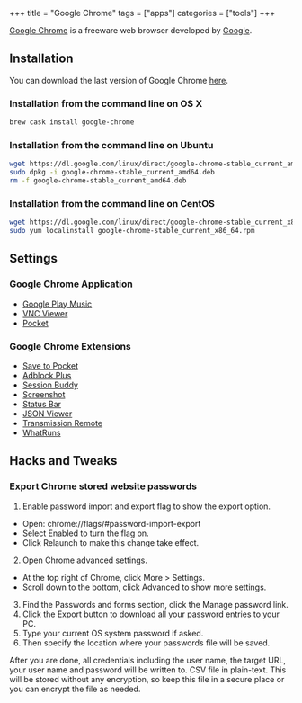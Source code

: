 +++
title = "Google Chrome"
tags = ["apps"]
categories = ["tools"]
+++

[Google Chrome][wiki-chrome] is a freeware web browser developed by [Google][wiki-google].

## Installation

You can download the last version of Google Chrome [here][download-page].

### Installation from the command line on OS X
```bash
brew cask install google-chrome
```

### Installation from the command line on Ubuntu
```bash
wget https://dl.google.com/linux/direct/google-chrome-stable_current_amd64.deb
sudo dpkg -i google-chrome-stable_current_amd64.deb
rm -f google-chrome-stable_current_amd64.deb
```

### Installation from the command line on CentOS
```bash
wget https://dl.google.com/linux/direct/google-chrome-stable_current_x86_64.rpm
sudo yum localinstall google-chrome-stable_current_x86_64.rpm 
```


## Settings

### Google Chrome Application

* [Google Play Music](https://chrome.google.com/webstore/detail/google-play-music/fahmaaghhglfmonjliepjlchgpgfmobi)
* [VNC Viewer](https://chrome.google.com/webstore/detail/vnc%C2%AE-viewer-for-google-ch/iabmpiboiopbgfabjmgeedhcmjenhbla)
* [Pocket](https://chrome.google.com/webstore/detail/pocket/mjcnijlhddpbdemagnpefmlkjdagkogk)

### Google Chrome Extensions

* [Save to Pocket](https://chrome.google.com/webstore/detail/save-to-pocket/niloccemoadcdkdjlinkgdfekeahmflj)
* [Adblock Plus](https://chrome.google.com/webstore/detail/adblock/gighmmpiobklfepjocnamgkkbiglidom)
* [Session Buddy](https://chrome.google.com/webstore/detail/session-buddy/edacconmaakjimmfgnblocblbcdcpbko)
* [Screenshot](https://chrome.google.com/webstore/detail/screenshot-webpages/bdfnieppndfdhcgbmhfdlgdjegclkomk)
* [Status Bar](https://chrome.google.com/webstore/detail/status-bar/ojjdiklbbogaliiljdbpbkkkghendjja)
* [JSON Viewer](https://chrome.google.com/webstore/detail/json-viewer/gbmdgpbipfallnflgajpaliibnhdgobh)
* [Transmission Remote](https://chrome.google.com/webstore/detail/remote-transmission-%20%20/kfbocdnicmioodheiciijiegbmfoliim)
* [WhatRuns](https://chrome.google.com/webstore/detail/whatruns/cmkdbmfndkfgebldhnkbfhlneefdaaip)

## Hacks and Tweaks

### Export Chrome stored website passwords

1. Enable password import and export flag to show the export option.
- Open: chrome://flags/#password-import-export
- Select Enabled to turn the flag on.
- Click Relaunch to make this change take effect.
2. Open Chrome advanced settings.
- At the top right of Chrome, click More > Settings.
- Scroll down to the bottom, click Advanced to show more settings.
3. Find the Passwords and forms section, click the Manage password link.
4. Click the Export button to download all your password entries to your PC.
5. Type your current OS system password if asked.
6. Then specify the location where your passwords file will be saved.

After you are done, all credentials including the user name, the target URL, your user name and password will be written to. CSV file in plain-text. This will be stored without any encryption, so keep this file in a secure place or you can encrypt the file as needed.


[wiki-chrome]: https://en.wikipedia.org/wiki/Google_Chrome
[wiki-google]: https://en.wikipedia.org/wiki/Google
[download-page]: https://www.google.com/chrome/browser
